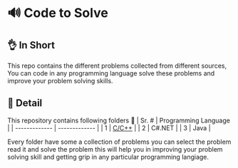 # 🔊 Code to Solve 
## 👌 In Short
This repo contains the different problems collected from different sources, You can code in any programming language solve these problems and improve your problem solving skills.

## 📝 Detail 
This repository contains following folders 📂 
| Sr. #  | Programming Language |
| ------------- | ------------- |
| 1  | [C/C++](https://github.com/HammadMaqbool/code-to-solve/tree/main/Cpp)  |
| 2  | C#.NET  |
| 3  | Java  |

Every folder have some a collection of problems you can select the problem read it and solve the problem this will help you in improving your problem solving skill and getting grip in any particular programming langiage.
